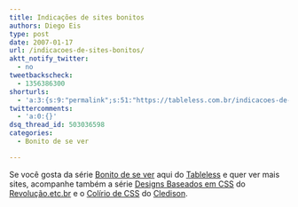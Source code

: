```yaml
---
title: Indicações de sites bonitos
authors: Diego Eis
type: post
date: 2007-01-17
url: /indicacoes-de-sites-bonitos/
aktt_notify_twitter:
  - no
tweetbackscheck:
  - 1356386300
shorturls:
  - 'a:3:{s:9:"permalink";s:51:"https://tableless.com.br/indicacoes-de-sites-bonitos";s:7:"tinyurl";s:26:"https://tinyurl.com/44qch2c";s:4:"isgd";s:19:"https://is.gd/MBPPru";}'
twittercomments:
  - 'a:0:{}'
dsq_thread_id: 503036598
categories:
  - Bonito de se ver

---
```

Se você gosta da série [Bonito de se ver][1] aqui do [Tableless][2] e quer ver mais sites, acompanhe também a série [Designs Baseados em CSS][3] do [Revolução.etc.br][4] e o [Colírio de CSS][5] do [Cledison][6].

 [1]: https://tableless.com.br/categorias/pratica/bonito-de-se-ver/
 [2]: https://tableless.com.br/
 [3]: https://www.revolucao.etc.br/archives/category/galeria-de-css/
 [4]: https://www.revolucao.etc.br/
 [5]: https://www.cledison.com/category/colirio-de-css/
 [6]: https://www.cledison.com/